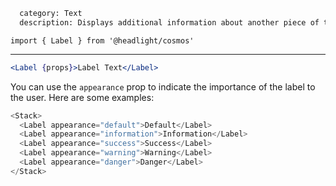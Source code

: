 ```meta
  category: Text
  description: Displays additional information about another piece of the UI
```

`import { Label } from '@headlight/cosmos'`

---

```jsx
<Label {props}>Label Text</Label>
```

You can use the `appearance` prop to indicate the importance of the label to the user. Here are some examples:

```js
<Stack>
  <Label appearance="default">Default</Label>
  <Label appearance="information">Information</Label>
  <Label appearance="success">Success</Label>
  <Label appearance="warning">Warning</Label>
  <Label appearance="danger">Danger</Label>
</Stack>
```
